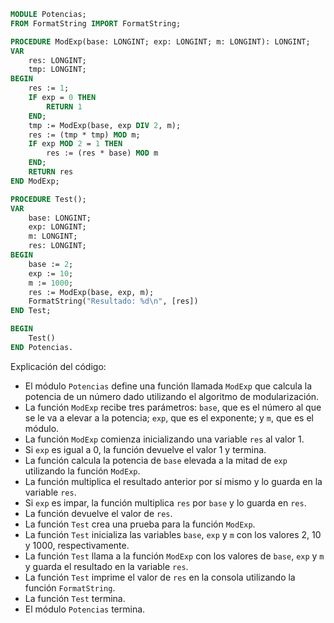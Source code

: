 ```modula-2
MODULE Potencias;
FROM FormatString IMPORT FormatString;

PROCEDURE ModExp(base: LONGINT; exp: LONGINT; m: LONGINT): LONGINT;
VAR
    res: LONGINT;
    tmp: LONGINT;
BEGIN
    res := 1;
    IF exp = 0 THEN
        RETURN 1
    END;
    tmp := ModExp(base, exp DIV 2, m);
    res := (tmp * tmp) MOD m;
    IF exp MOD 2 = 1 THEN
        res := (res * base) MOD m
    END;
    RETURN res
END ModExp;

PROCEDURE Test();
VAR
    base: LONGINT;
    exp: LONGINT;
    m: LONGINT;
    res: LONGINT;
BEGIN
    base := 2;
    exp := 10;
    m := 1000;
    res := ModExp(base, exp, m);
    FormatString("Resultado: %d\n", [res])
END Test;

BEGIN
    Test()
END Potencias.
```

Explicación del código:

* El módulo `Potencias` define una función llamada `ModExp` que calcula la potencia de un número dado utilizando el algoritmo de modularización.
* La función `ModExp` recibe tres parámetros: `base`, que es el número al que se le va a elevar a la potencia; `exp`, que es el exponente; y `m`, que es el módulo.
* La función `ModExp` comienza inicializando una variable `res` al valor 1.
* Si `exp` es igual a 0, la función devuelve el valor 1 y termina.
* La función calcula la potencia de `base` elevada a la mitad de `exp` utilizando la función `ModExp`.
* La función multiplica el resultado anterior por sí mismo y lo guarda en la variable `res`.
* Si `exp` es impar, la función multiplica `res` por `base` y lo guarda en `res`.
* La función devuelve el valor de `res`.
* La función `Test` crea una prueba para la función `ModExp`.
* La función `Test` inicializa las variables `base`, `exp` y `m` con los valores 2, 10 y 1000, respectivamente.
* La función `Test` llama a la función `ModExp` con los valores de `base`, `exp` y `m` y guarda el resultado en la variable `res`.
* La función `Test` imprime el valor de `res` en la consola utilizando la función `FormatString`.
* La función `Test` termina.
* El módulo `Potencias` termina.